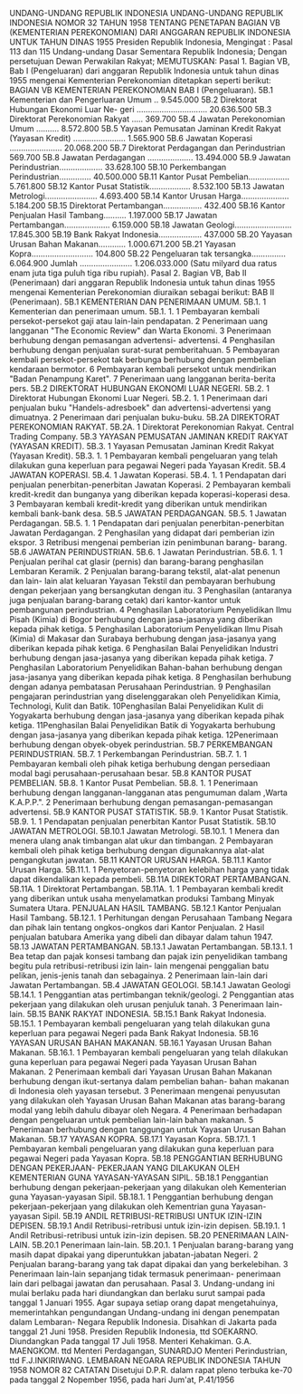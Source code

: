  UNDANG-UNDANG REPUBLIK INDONESIA UNDANG-UNDANG REPUBLIK INDONESIA NOMOR 32 TAHUN 1958 TENTANG PENETAPAN BAGIAN VB (KEMENTERIAN PEREKONOMIAN) DARI ANGGARAN REPUBLIK INDONESIA UNTUK TAHUN DINAS 1955 Presiden Republik Indonesia,
Mengingat :
 Pasal 113 dan 115 Undang-undang Dasar Sementara Republik Indonesia; Dengan persetujuan Dewan Perwakilan Rakyat;
MEMUTUSKAN:
 Pasal 1. Bagian VB, Bab I (Pengeluaran) dari anggaran Republik Indonesia untuk tahun dinas 1955 mengenai Kementerian Perekonomian ditetapkan seperti berikut: BAGIAN VB KEMENTERIAN PEREKONOMIAN BAB I (Pengeluaran). 5B.1 Kementerian dan Pengerluaran Umum .. 9.545.000 5B.2 Direktorat Hubungan Ekonomi Luar Ne- geri ............................... 20.636.500 5B.3 Direktorat Perekonomian Rakyat ..... 369.700 5B.4 Jawatan Perekonomian Umum .......... 8.572.800 5B.5 Yayasan Pemusatan Jaminan Kredit Rakyat (Yayasan Kredit) ....................... 1.565.900 5B.6 Jawatan Koperasi ....................... 20.068.200 5B.7 Direktorat Perdagangan dan Perindustrian 569.700 5B.8 Jawatan Perdagangan .................... 13.494.000 5B.9 Jawatan Perindustrian................... 33.628.100 5B.10 Perkembangan Perindustrian.............. 40.500.000 5B.11 Kantor Pusat Pembelian.................. 5.761.800 5B.12 Kantor Pusat Statistik.................. 8.532.100 5B.13 Jawatan Metrologi....................... 4.693.400 5B.14 Kantor Urusan Harga..................... 5.184.200 5B.15 Direktorat Pertambangan................. 432.400 5B.16 Kantor Penjualan Hasil Tambang.......... 1.197.000 5B.17 Jawatan Pertambangan.................... 6.159.000 5B.18 Jawatan Geologi......................... 17.845.300 5B.19 Bank Rakyat Indonesia................... 437.000 5B.20 Yayasan Urusan Bahan Makanan............ 1.000.671.200 5B.21 Yayasan Kopra........................... 104.800 5B.22 Pengeluaran tak tersangka............... 6.064.900 Jumlah ....................... 1.206.033.000 (Satu milyard dua ratus enam juta tiga puluh tiga ribu rupiah). Pasal 2. Bagian VB, Bab II (Penerimaan) dari anggaran Republik Indonesia untuk tahun dinas 1955 mengenai Kementerian Perekonomian diuraikan sebagai berikut: BAB II (Penerimaan). 5B.1 KEMENTERIAN DAN PENERIMAAN UMUM. 5B.1. 1 Kementerian dan penerimaan umum. 5B.1. 1. 1 Pembayaran kembali persekot-persekot gaji atau lain-lain pendapatan. 2 Penerimaan uang langganan "The Economic Review" dan Warta Ekonomi. 3 Penerimaan berhubung dengan pemasangan advertensi- advertensi. 4 Penghasilan berhubung dengan penjualan surat-surat pemberitahuan. 5 Pembayaran kembali persekot-persekot tak berbunga berhubung dengan pembelian kendaraan bermotor. 6 Pembayaran kembali persekot untuk mendirikan "Badan Penampung Karet". 7 Penerimaan uang langganan berita-berita pers. 5B.2 DIREKTORAT HUBUNGAN EKONOMI LUAR NEGERI. 5B.2. 1 Direktorat Hubungan Ekonomi Luar Negeri. 5B.2. 1. 1 Penerimaan dari penjualan buku "Handels-adresboek" dan advertensi-advertensi yang dimuatnya. 2 Penerimaan dari penjualan buku-buku. 5B.2A DIREKTORAT PEREKONOMIAN RAKYAT. 5B.2A. 1 Direktorat Perekonomian Rakyat. Central Trading Company. 5B.3 YAYASAN PEMUSATAN JAMINAN KREDIT RAKYAT (YAYASAN KREDIT). 5B.3. 1 Yayasan Pemusatan Jaminan Kredit Rakyat (Yayasan Kredit). 5B.3. 1. 1 Pembayaran kembali pengeluaran yang telah dilakukan guna keperluan para pegawai Negeri pada Yayasan Kredit. 5B.4 JAWATAN KOPERASI. 5B.4. 1 Jawatan Koperasi. 5B.4. 1. 1 Pendapatan dari penjualan penerbitan-penerbitan Jawatan Koperasi. 2 Pembayaran kembali kredit-kredit dan bunganya yang diberikan kepada koperasi-koperasi desa. 3 Pembayaran kembali kredit-kredit yang diberikan untuk mendirikan kembali bank-bank desa. 5B.5 JAWATAN PERDAGANGAN. 5B.5. 1 Jawatan Perdagangan. 5B.5. 1. 1 Pendapatan dari penjualan penerbitan-penerbitan Jawatan Perdagangan. 2 Penghasilan yang didapat dari pemberian izin ekspor. 3 Retribusi mengenai pemberian izin penimbunan barang- barang. 5B.6 JAWATAN PERINDUSTRIAN. 5B.6. 1 Jawatan Perindustrian. 5B.6. 1. 1 Penjualan perihal cat glasir (pernis) dan barang-barang penghasilan Lembaran Keramik. 2 Penjualan barang-barang tekstil, alat-alat penenun dan lain- lain alat keluaran Yayasan Tekstil dan pembayaran berhubung dengan pekerjaan yang bersangkutan dengan itu. 3 Penghasilan (antaranya juga penjualan barang-barang cetak) dari kantor-kantor untuk pembangunan perindustrian. 4 Penghasilan Laboratorium Penyelidikan Ilmu Pisah (Kimia) di Bogor berhubung dengan jasa-jasanya yang diberikan kepada pihak ketiga. 5 Penghasilan Laboratorium Penyelidikan Ilmu Pisah (Kimia) di Makasar dan Surabaya berhubung dengan jasa-jasanya yang diberikan kepada pihak ketiga. 6 Penghasilan Balai Penyelidikan Industri berhubung dengan jasa-jasanya yang diberikan kepada pihak ketiga. 7 Penghasilan Laboratorium Penyelidikan Bahan-bahan berhubung dengan jasa-jasanya yang diberikan kepada pihak ketiga. 8 Penghasilan berhubung dengan adanya pembatasan Perusahaan Perindustrian. 9 Penghasilan pengajaran perindustrian yang diselenggarakan oleh Penyelidikan Kimia, Technologi, Kulit dan Batik. 10Penghasilan Balai Penyelidikan Kulit di Yogyakarta berhubung dengan jasa-jasanya yang diberikan kepada pihak ketiga. 11Penghasilan Balai Penyelidikan Batik di Yogyakarta berhubung dengan jasa-jasanya yang diberikan kepada pihak ketiga. 12Penerimaan berhubung dengan obyek-obyek perindustrian. 5B.7 PERKEMBANGAN PERINDUSTRIAN. 5B.7. 1 Perkembangan Perindustrian. 5B.7. 1. 1 Pembayaran kembali oleh pihak ketiga berhubung dengan persediaan modal bagi perusahaan-perusahaan besar. 5B.8 KANTOR PUSAT PEMBELIAN. 5B.8. 1 Kantor Pusat Pembelian. 5B.8. 1. 1 Penerimaan berhubung dengan langganan-langganan atas pengumuman dalam ,Warta K.A.P.P.". 2 Penerimaan berhubung dengan pemasangan-pemasangan advertensi. 5B.9 KANTOR PUSAT STATISTIK. 5B.9. 1 Kantor Pusat Statistik. 5B.9. 1. 1 Pendapatan penjualan penerbitan Kantor Pusat Statistik. 5B.10 JAWATAN METROLOGI. 5B.10.1 Jawatan Metrologi. 5B.10.1. 1 Menera dan menera ulang anak timbangan alat ukur dan timbangan. 2 Pembayaran kembali oleh pihak ketiga berhubung dengan digunakannya alat-alat pengangkutan jawatan. 5B.11 KANTOR URUSAN HARGA. 5B.11.1 Kantor Urusan Harga. 5B.11.1. 1 Penyetoran-penyetoran kelebihan harga yang tidak dapat dikendalikan kepada pembeli. 5B.11A DIREKTORAT PERTAMBANGAN. 5B.11A. 1 Direktorat Pertambangan. 5B.11A. 1. 1 Pembayaran kembali kredit yang diberikan untuk usaha menyelamatkan produksi Tambang Minyak Sumatera Utara. PENJUALAN HASIL TAMBANG. 5B.12.1 Kantor Penjualan Hasil Tambang. 5B.12.1. 1 Perhitungan dengan Perusahaan Tambang Negara dan pihak lain tentang ongkos-ongkos dari Kantor Penjualan. 2 Hasil penjualan batubara Amerika yang dibeli dan dibayar dalam tahun 1947. 5B.13 JAWATAN PERTAMBANGAN. 5B.13.1 Jawatan Pertambangan. 5B.13.1. 1 Bea tetap dan pajak konsesi tambang dan pajak izin penyelidikan tambang begitu pula retribusi-retribusi izin lain- lain mengenai penggalian batu pelikan, jenis-jenis tanah dan sebagainya. 2 Penerimaan lain-lain dari Jawatan Pertambangan. 5B.4 JAWATAN GEOLOGI. 5B.14.1 Jawatan Geologi 5B.14.1. 1 Penggantian atas pertimbangan teknik/geologi. 2 Penggantian atas pekerjaan yang dilakukan oleh urusan penjuluk tanah. 3 Penerimaan lain-lain. 5B.15 BANK RAKYAT INDONESIA. 5B.15.1 Bank Rakyat Indonesia. 5B.15.1. 1 Pembayaran kembali pengeluaran yang telah dilakukan guna keperluan para pegawai Negeri pada Bank Rakyat Indonesia. 5B.16 YAYASAN URUSAN BAHAN MAKANAN. 5B.16.1 Yayasan Urusan Bahan Makanan. 5B.16.1. 1 Pembayaran kembali pengeluaran yang telah dilakukan guna keperluan para pegawai Negeri pada Yayasan Urusan Bahan Makanan. 2 Penerimaan kembali dari Yayasan Urusan Bahan Makanan berhubung dengan ikut-sertanya dalam pembelian bahan- bahan makanan di Indonesia oleh yayasan tersebut. 3 Penerimaan mengenai penyusutan yang dilakukan oleh Yayasan Urusan Bahan Makanan atas barang-barang modal yang lebih dahulu dibayar oleh Negara. 4 Penerimaan berhadapan dengan pengeluaran untuk pembelian lain-lain bahan makanan. 5 Penerimaan berhubung dengan tanggungan untuk Yayasan Urusan Bahan Makanan. 5B.17 YAYASAN KOPRA. 5B.17.1 Yayasan Kopra. 5B.17.1. 1 Pembayaran kembali pengeluaran yang dilakukan guna keperluan para pegawai Negeri pada Yayasan Kopra. 5B.18 PENGGANTIAN BERHUBUNG DENGAN PEKERJAAN- PEKERJAAN YANG DILAKUKAN OLEH KEMENTERIAN GUNA YAYASAN-YAYASAN SIPIL. 5B.18.1 Penggantian berhubung dengan pekerjaan-pekerjaan yang dilakukan oleh Kementerian guna Yayasan-yayasan Sipil. 5B.18.1. 1 Penggantian berhubung dengan pekerjaan-pekerjaan yang dilakukan oleh Kementrian guna Yayasan-yayasan Sipil. 5B.19 ANDIL RETRIBUSI-RETRIBUSI UNTUK IZIN-IZIN DEPISEN. 5B.19.1 Andil Retribusi-retribusi untuk izin-izin depisen. 5B.19.1. 1 Andil Retribusi-retribusi untuk izin-izin depisen. 5B.20 PENERIMAAN LAIN-LAIN. 5B.20.1 Penerimaan lain-lain. 5B.20.1. 1 Penjualan barang-barang yang masih dapat dipakai yang diperuntukkan jabatan-jabatan Negeri. 2 Penjualan barang-barang yang tak dapat dipakai dan yang berkelebihan. 3 Penerimaan lain-lain sepanjang tidak termasuk penerimaan- penerimaan lain dari pelbagai jawatan dan perusahaan. Pasal 3. Undang-undang ini mulai berlaku pada hari diundangkan dan berlaku surut sampai pada tanggal 1 Januari 1955. Agar supaya setiap orang dapat mengetahuinya, memerintahkan pengundangan Undang-undang ini dengan penempatan dalam Lembaran- Negara Republik Indonesia. Disahkan di Jakarta pada tanggal 21 Juni 1958. Presiden Republik Indonesia, ttd SOEKARNO. Diundangkan Pada tanggal 17 Juli 1958. Menteri Kehakiman. G.A. MAENGKOM. ttd Menteri Perdagangan, SUNARDJO Menteri Perindustrian, ttd F.J.INKIRIWANG. LEMBARAN NEGARA REPUBLIK INDONESIA TAHUN 1958 NOMOR 82 CATATAN Disetujui D.P.R. dalam rapat pleno terbuka ke-70 pada tanggal 2 Nopember 1956, pada hari Jum'at, P.41/1956